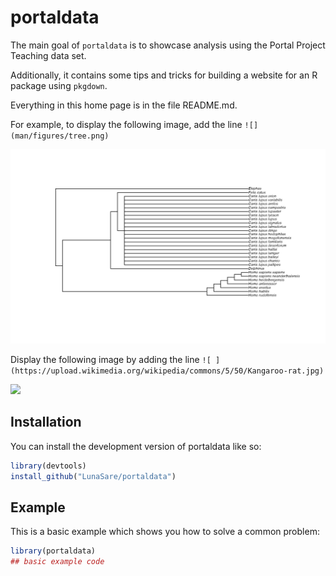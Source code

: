 
# portaldata

<!-- badges: start -->
<!-- badges: end -->

The main goal of `portaldata` is to showcase analysis using the Portal Project Teaching data set.

Additionally, it contains some tips and tricks for building a website for an R package using `pkgdown`.

Everything in this home page is in the file README.md.

For example, to display the following image, add the line `![](man/figures/tree.png)`

![](man/figures/tree.png)


Display the following image by adding the line
`![ ](https://upload.wikimedia.org/wikipedia/commons/5/50/Kangaroo-rat.jpg)`

![ ](https://upload.wikimedia.org/wikipedia/commons/5/50/Kangaroo-rat.jpg)

## Installation

You can install the development version of portaldata like so:

``` r
library(devtools)
install_github("LunaSare/portaldata")
```

## Example

This is a basic example which shows you how to solve a common problem:

``` r
library(portaldata)
## basic example code
```

